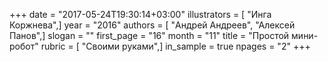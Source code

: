 +++
date = "2017-05-24T19:30:14+03:00"
illustrators = [ "Инга Коржнева",]
year = "2016"
authors = [ "Андрей Андреев", "Алексей Панов",]
slogan = ""
first_page = "16"
month = "11"
title = "Простой мини-робот"
rubric = [ "Своими руками",]
in_sample = true
npages = "2"
+++
